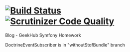 [![Build Status](https://travis-ci.org/maximzh/Blog.svg?branch=develop)](https://travis-ci.org/maximzh/Blog) [![Scrutinizer Code Quality](https://scrutinizer-ci.com/g/maximzh/Blog/badges/quality-score.png?b=develop)](https://scrutinizer-ci.com/g/maximzh/Blog/?branch=develop)
====
Blog - GeekHub Symfony Homework

DoctrineEventSubscriber is in "withoutStofBundle" branch

